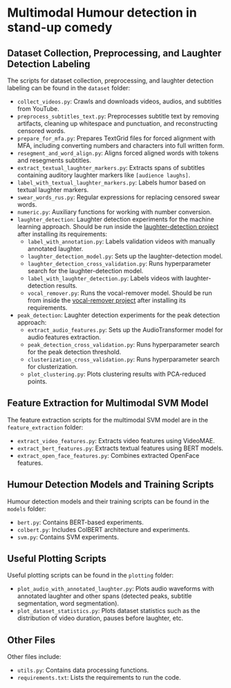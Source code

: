 # Multimodal Humour detection in stand-up comedy

## Dataset Collection, Preprocessing, and Laughter Detection Labeling

The scripts for dataset collection, preprocessing, and laughter detection labeling can be found in the `dataset` folder:

- `collect_videos.py`: Crawls and downloads videos, audios, and subtitles from YouTube.
- `preprocess_subtitles_text.py`: Preprocesses subtitle text by removing artifacts, cleaning up whitespace and
  punctuation, and reconstructing censored words.
- `prepare_for_mfa.py`: Prepares TextGrid files for forced alignment with MFA, including converting numbers and
  characters into full written form.
- `resegment_and_word_align.py`: Aligns forced aligned words with tokens and resegments subtitles.
- `extract_textual_laughter_markers.py`: Extracts spans of subtitles containing auditory laughter markers
  like `[audience laughs]`.
- `label_with_textual_laughter_markers.py`: Labels humor based on textual laughter markers.
- `swear_words_rus.py`: Regular expressions for replacing censored swear words.
- `numeric.py`: Auxiliary functions for working with number conversion.
- `laughter_detection`: Laughter detection experiments for the machine learning approach. Should be run inside the
  [laughter-detection project](https://github.com/jrgillick/laughter-detection) after installing its
  requirements:
    - `label_with_annotation.py`: Labels validation videos with manually annotated laughter.
    - `laughter_detection_model.py`: Sets up the laughter-detection model.
    - `laughter_detection_cross_validation.py`: Runs hyperparameter search for the laughter-detection model.
    - `label_with_laughter_detection.py`: Labels videos with laughter-detection results.
    - `vocal_remover.py`: Runs the vocal-remover model. Should be run from inside the [vocal-remover
      project](https://github.com/tsurumeso/vocal-remover) after installing its requirements.
- `peak_detection`: Laughter detection experiments for the peak detection approach:
    - `extract_audio_features.py`: Sets up the AudioTransformer model for audio features extraction.
    - `peak_detection_cross_validation.py`: Runs hyperparameter search for the peak detection threshold.
    - `clusterization_cross_validation.py`: Runs hyperparameter search for clusterization.
    - `plot_clustering.py`: Plots clustering results with PCA-reduced points.

## Feature Extraction for Multimodal SVM Model

The feature extraction scripts for the multimodal SVM model are in the `feature_extraction` folder:

- `extract_video_features.py`: Extracts video features using VideoMAE.
- `extract_bert_features.py`: Extracts textual features using BERT models.
- `extract_open_face_features.py`: Combines extracted OpenFace features.

## Humour Detection Models and Training Scripts

Humour detection models and their training scripts can be found in the `models` folder:

- `bert.py`: Contains BERT-based experiments.
- `colbert.py`: Includes ColBERT architecture and experiments.
- `svm.py`: Contains SVM experiments.

## Useful Plotting Scripts

Useful plotting scripts can be found in the `plotting` folder:

- `plot_audio_with_annotated_laughter.py`: Plots audio waveforms with annotated laughter and other spans (detected
  peaks, subtitle segmentation, word segmentation).
- `plot_dataset_statistics.py`: Plots dataset statistics such as the distribution of video duration, pauses before
  laughter, etc.

## Other Files

Other files include:

- `utils.py`: Contains data processing functions.
- `requirements.txt`: Lists the requirements to run the code.


